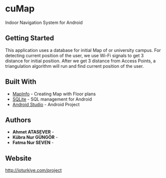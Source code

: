 # cuMap

Indoor Navigation System for Android

## Getting Started

This application uses a database for initial Map of or university campus. 
For detecting current position of the user, we use Wi-Fi signals to get 3 distance for initial position. After we get 3 distance from Access Points, a triangulation algorithm will run and find current position of the user.


## Built With

* [MapInfo](https://www.pitneybowes.com/us/location-intelligence/geographic-information-systems/mapinfo-pro.html) - Creating Map with Floor plans
* [SQLite](https://www.sqlite.org/) - SQL management for Android
* [Android Studio](https://developer.android.com/studio/index.html) - Android Project


## Authors

* **Ahmet ATASEVER** - 
* **Kübra Nur GÜNGÖR** - 
* **Fatma Nur SEVEN** - 

## Website

http://ioturkiye.com/project


